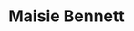 ---
# Name
title: Maisie Bennett
# Folder name
authors:
- maisie-bennett
bio: Placement student and Research assistant at Reality Bending Lab😄
education: " BSc Psychology student at University of Sussex "
email: "mb2021@sussex.ac.uk"
interests:
- Cognitive Psychology
- Statistics
education:
  courses:
  - course: BSc Psychology
name: Maisie Bennett
organizations:
- name: The Reality Bending Lab
  url: "https://realitybending.github.io/"
role: Placement Student<sub><sup><br>University of Sussex</sup></sub>
superuser: false
user_groups:
- Research Assistants
---